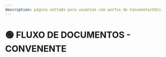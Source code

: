 ```yaml
---
description: página voltada para usuários com perfis de Convenete/OSCs parceiras
---
```


# 🟢 FLUXO DE DOCUMENTOS - CONVENENTE

